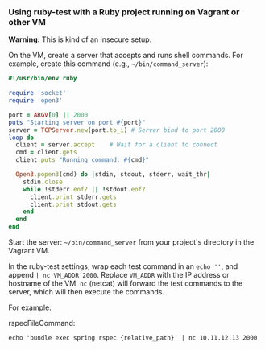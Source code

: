 ### Using ruby-test with a Ruby project running on Vagrant or other VM

**Warning:** This is kind of an insecure setup.

On the VM, create a server that accepts and runs shell commands. For
example, create this command (e.g., `~/bin/command_server`):

```ruby
#!/usr/bin/env ruby

require 'socket'
require 'open3'

port = ARGV[0] || 2000
puts "Starting server on port #{port}"
server = TCPServer.new(port.to_i) # Server bind to port 2000
loop do
  client = server.accept    # Wait for a client to connect
  cmd = client.gets
  client.puts "Running command: #{cmd}"

  Open3.popen3(cmd) do |stdin, stdout, stderr, wait_thr|
    stdin.close
    while !stderr.eof? || !stdout.eof?
      client.print stderr.gets
      client.print stdout.gets
    end
  end
end
```

Start the server: `~/bin/command_server` from your project's directory in the Vagrant VM.

In the ruby-test settings, wrap each test command in an `echo ''`, and append `| nc VM_ADDR 2000`. Replace `VM_ADDR` with the IP address or hostname of the
VM. `nc` (netcat) will forward the test commands to the server, which will
then execute the commands.

For example:

rspecFileCommand:

```
echo 'bundle exec spring rspec {relative_path}' | nc 10.11.12.13 2000
```
